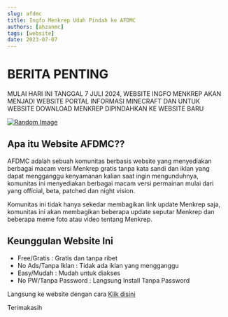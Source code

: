 ```yaml
---
slug: afdmc
title: Ingfo Menkrep Udah Pindah ke AFDMC
authors: [ahzanmc]
tags: [website]
date: 2023-07-07
---
```

# BERITA PENTING
MULAI HARI INI TANGGAL 7 JULI 2024, WEBSITE INGFO MENKREP AKAN MENJADI WEBSITE PORTAL INFORMASI MINECRAFT DAN UNTUK WEBSITE DOWNLOAD MENKREP DIPINDAHKAN KE WEBSITE BARU

<!-- truncate -->
[![Random Image](https://imapi.ingfomenkrep.my.id/random-image-show)](https://imapi.ingfomenkrep.my.id/random-link)

## Apa itu Website AFDMC??
AFDMC adalah sebuah komunitas berbasis website yang menyediakan berbagai macam versi Menkrep gratis tanpa kata sandi dan iklan yang dapat mengganggu kenyamanan kalian saat ingin mengunduhnya, komunitas ini menyediakan berbagai macam versi permainan mulai dari yang official, beta, patched dan night vision.

Komunitas ini tidak hanya sekedar membagikan link update Menkrep saja, komunitas ini akan membagikan beberapa update seputar Menkrep dan beberapa meme foto atau video tentang Menkrep.

## Keunggulan Website Ini
- Free/Gratis : Gratis dan tanpa ribet
- No Ads/Tanpa Iklan : Tidak ada iklan yang mengganggu
- Easy/Mudah : Mudah untuk diakses
- No PW/Tanpa Password : Langsung Install Tanpa Password

Langsung ke website dengan cara [Klik disini](https://afdmc.ingfomenkrep.my.id/)

Terimakasih
